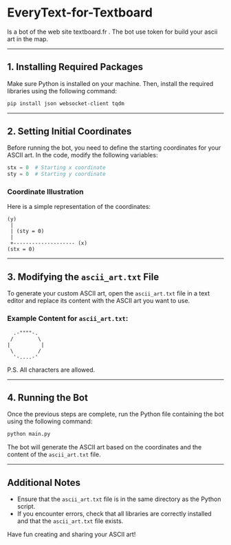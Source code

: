 # EveryText-for-Textboard
Is a bot of the web site textboard.fr . The bot use token for build your ascii art in the map.

---

## 1. Installing Required Packages

Make sure Python is installed on your machine. Then, install the required libraries using the following command:

```bash
pip install json websocket-client tqdm
```

---

## 2. Setting Initial Coordinates

Before running the bot, you need to define the starting coordinates for your ASCII art. In the code, modify the following variables:

```python
stx = 0  # Starting x coordinate
sty = 0  # Starting y coordinate
```

### Coordinate Illustration

Here is a simple representation of the coordinates:

```
(y)
 |
 | (sty = 0)
 |
 +-------------------- (x)
(stx = 0)
```

---

## 3. Modifying the `ascii_art.txt` File

To generate your custom ASCII art, open the `ascii_art.txt` file in a text editor and replace its content with the ASCII art you want to use.

### Example Content for `ascii_art.txt`:

```
  .-""""-.
 /        \
|          |
 \        /
  '-....-'
```

P.S. All characters are allowed.

---

## 4. Running the Bot

Once the previous steps are complete, run the Python file containing the bot using the following command:

```bash
python main.py
```

The bot will generate the ASCII art based on the coordinates and the content of the `ascii_art.txt` file.

---

## Additional Notes

- Ensure that the `ascii_art.txt` file is in the same directory as the Python script.
- If you encounter errors, check that all libraries are correctly installed and that the `ascii_art.txt` file exists.

Have fun creating and sharing your ASCII art!
